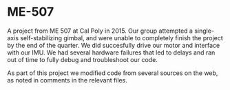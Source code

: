 # ME-507
A project from ME 507 at Cal Poly in 2015. Our group attempted a single-axis self-stabilizing gimbal, and were unable to completely finish the project by the end of the quarter. We did succesfully drive our motor and interface with our IMU. We had several hardware failures that led to delays and ran out of time to fully debug and troubleshoot our code.

As part of this project we modified code from several sources on the web, as noted in comments in the relevant files.
